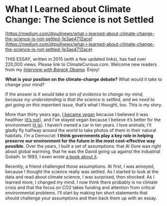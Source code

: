 # What I Learned about Climate Change: The Science is not Settled

[https://medium.com/@pullnews/what-i-learned-about-climate-change-the-science-is-not-settled-1e3ae4712ace](https://medium.com/@pullnews/what-i-learned-about-climate-change-the-science-is-not-settled-1e3ae4712ace)

THIS ESSAY, written in 2015 (with a few updated links), has had over 220,000 views. Please link to ClimateCurious.com. Welcome new readers from my *[Interview with Barack Obama](https://medium.com/p/cf16aba6a63/)*. Enjoy!

**What is your position on the climate-change debate?** What would it take to change your mind?

If the answer is *It would take a ton of evidence to change my mind, because my understanding is that the science is settled, and we need to get going on this important issue,* that’s what I thought, too. This is my story.

More than thirty years ago, [I became vegan](http://johnrobbins.info/other-books-by-john/diet-for-a-new-america/) because I believed it was healthier ([it’s not](https://www.sciencebasedmedicine.org/death-as-a-foodborne-illness-curable-by-veganism/)), and I’ve stayed vegan because I believe it’s better for the environment ([it is](http://www.cowspiracy.com/facts/)). I haven’t owned a car in ten years. I love animals; I’ll gladly fly halfway around the world to take photos of them in their natural habitats. I’m a Democrat: **I think governments play a key role in helping preserve our environment for the future in the most cost-effective way possible.** Over the years, I built a set of assumptions: that Al Gore was right about global warming, that he was the David going up against the industrial Goliath. In 1993, I even wrote [a book about it](http://www.amazon.com/What-worth-doing-Conversation-Conservation/dp/B00458NG2C).

Recently, a friend challenged those assumptions. At first, I was annoyed, because I thought the science really was settled. As I started to look at the data and read about climate science, I was surprised, then shocked. As I learned more, I changed my mind. I now think there probably is no climate crisis and that the focus on CO2 takes funding and attention from critical environmental problems. I’ll start by making ten short statements that should challenge your assumptions and then back them up with an essay.